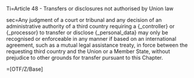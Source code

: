 Ti=Article 48 - Transfers or disclosures not authorised by Union law

sec=Any judgment of a court or tribunal and any decision of an administrative authority of a third country requiring a {_controller} or {_processor} to transfer or disclose {_personal_data} may only be recognised or enforceable in any manner if based on an international agreement, such as a mutual legal assistance treaty, in force between the requesting third country and the Union or a Member State, without prejudice to other grounds for transfer pursuant to this Chapter.

=[OTF/Z/Base]
